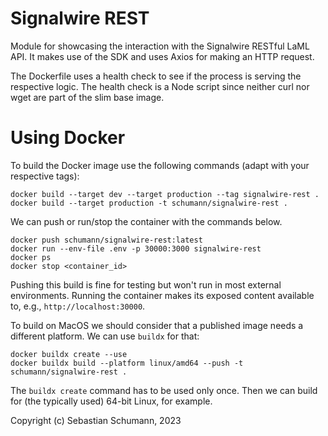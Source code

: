 Signalwire REST
===============

Module for showcasing the interaction with the Signalwire RESTful LaML API. It makes use of the SDK and uses Axios for making an HTTP request.

The Dockerfile uses a health check to see if the process is serving the respective logic. The health check is a Node script since neither curl nor wget are part of the slim base image.

# Using Docker 

To build the Docker image use the following commands (adapt with your respective tags):

```shell
docker build --target dev --target production --tag signalwire-rest .
docker build --target production -t schumann/signalwire-rest .
```

We can push or run/stop the container with the commands below.
```shell
docker push schumann/signalwire-rest:latest
docker run --env-file .env -p 30000:3000 signalwire-rest
docker ps
docker stop <container_id>
```

Pushing this build is fine for testing but won't run in most external environments.
Running the container makes its exposed content available to, e.g., `http://localhost:30000`.

To build on MacOS we should consider that a published image needs a different platform. We can use `buildx` for that:

```shell
docker buildx create --use
docker buildx build --platform linux/amd64 --push -t schumann/signalwire-rest .
```

The `buildx create` command has to be used only once. Then we can build for (the typically used) 64-bit Linux, for example.

Copyright (c) Sebastian Schumann, 2023
